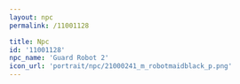 ```yaml
---
layout: npc
permalink: /11001128

title: Npc
id: '11001128'
npc_name: 'Guard Robot 2'
icon_url: 'portrait/npc/21000241_m_robotmaidblack_p.png'
---
```

